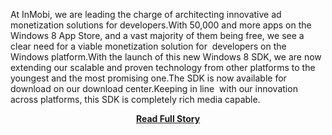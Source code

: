 <p>At InMobi, we are leading the charge of architecting innovative ad monetization solutions for developers.With 50,000 and more apps on the Windows 8 App Store, and a vast majority of them being free, we see a clear need for a viable monetization solution for  developers on the Windows platform.With the launch of this new Windows 8 SDK, we are now extending our scalable and proven technology from other platforms to the youngest and the most promising one.The SDK is now available for download on our download center.Keeping in line  with our innovation across platforms, this SDK is completely rich media capable.</p>
<center><p><a href="http://www.inmobi.com/inmobiblog/2013/04/22/new-monetization-sdk-on-the-windows-8-platform-available-today/" style='padding:25px; font-sze:18px; font-weight: bold;'>Read Full Story</a></p></center>
